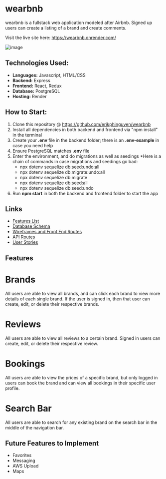 # wearbnb

wearbnb is a fullstack web application modeled after Airbnb.  Signed up users can create a listing of a brand and create comments.

Visit the live site here: https://wearbnb.onrender.com/

![image](https://user-images.githubusercontent.com/46208016/192426232-a64ffac3-e890-4ffa-bf3b-684da6065d5c.png)

## Technologies Used:
* **Languages:** Javascript, HTML/CSS
* **Backend:** Express
* **Frontend:** React, Redux
* **Database:** PostgreSQL
* **Hosting:** Render

## How to Start:
1. Clone this repository @ https://github.com/erikphinguyen/wearbnb
2. Install all dependencies in both backend and frontend via "npm install" in the terminal
3. Create your **.env** file in the backend folder; there is an **.env-example** in case you need help
4. Ensure PostgreSQL matches **.env** file
5. Enter the environment, and do migrations as well as seedings
   *Here is a chain of commands in case migrations and seedings go bad:
   * npx dotenv sequelize db:seed:undo:all
   * npx dotenv sequelize db:migrate:undo:all
   * npx dotenv sequelize db:migrate
   * npx dotenv sequelize db:seed:all
   * npx dotenv sequelize db:seed:undo
6. Run **npm start** in both the backend and frontend folder to start the app

## Links
* [Features List](https://github.com/erikphinguyen/wearbnb/wiki/Feature-List)
* [Database Schema](https://github.com/erikphinguyen/wearbnb/wiki/Database-Schema)
* [Wireframes and Front End Routes](https://github.com/erikphinguyen/wearbnb/wiki/Wireframes-and-Front-End-Routes)
* [API Routes](https://github.com/erikphinguyen/wearbnb/wiki/API-Routes)
* [User Stories](https://github.com/erikphinguyen/wearbnb/wiki/User-Stories)

## Features
# Brands
All users are able to view all brands, and can click each brand to view more details of each single brand.  If the user is signed in, then that user can create, edit, or delete their respective brands.

# Reviews
All users are able to view all reviews to a certain brand.  Signed in users can create, edit, or delete their respective review.

# Bookings
All users are able to view the prices of a specific brand, but only logged in users can book the brand and can view all bookings in their specific user profile.

# Search Bar
All users are able to search for any existing brand on the search bar in the middle of the navigation bar.

## Future Features to Implement
* Favorites
* Messaging
* AWS Upload
* Maps
